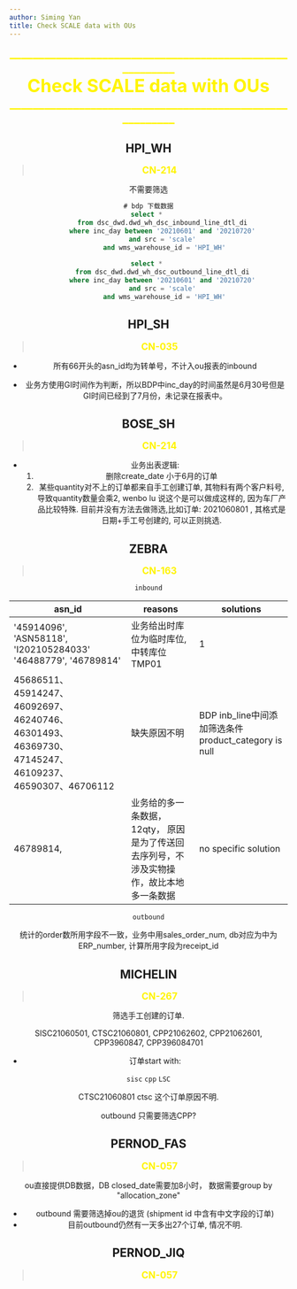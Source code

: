 ```yaml
---
author: Siming Yan
title: Check SCALE data with OUs
---
```


<center><span style="color:rgba(255,244,0,1);font-size:22px"><b>_________________________________________________________</b></span>

<center><span style="color:rgba(255,244,0,1);font-size:32px"><b>Check SCALE data with OUs
</b></span>

<center><span style="color:rgba(255,244,0,1);font-size:22px"><b>_________________________________________________________</b></span>



## HPI_WH 

> <span style="color:rgba(255,244,0,1);font-size:17px"><b>CN-214</b></span>

不需要筛选

```sql
# bdp 下载数据
select * 
        from dsc_dwd.dwd_wh_dsc_inbound_line_dtl_di 
        where inc_day between '20210601' and '20210720' 
        and src = 'scale' 
        and wms_warehouse_id = 'HPI_WH'
        
select * 
        from dsc_dwd.dwd_wh_dsc_outbound_line_dtl_di 
        where inc_day between '20210601' and '20210720' 
        and src = 'scale' 
        and wms_warehouse_id = 'HPI_WH'
```



## HPI_SH 

> <span style="color:rgba(255,244,0,1);font-size:17px"><b>CN-035</b></span>

<Albert Huang>

+ 所有66开头的asn_id均为转单号，不计入ou报表的inbound

+ 业务方使用GI时间作为判断，所以BDP中inc_day的时间虽然是6月30号但是GI时间已经到了7月份，未记录在报表中。





## BOSE_SH

><span style="color:rgba(255,244,0,1);font-size:17px"><b>CN-214</b></span>

+ 业务出表逻辑:  
  1. 删除create_date 小于6月的订单 
  2. 某些quantity对不上的订单都来自手工创建订单, 其物料有两个客户料号, 导致quantity数量会乘2, wenbo lu 说这个是可以做成这样的, 因为车厂产品比较特殊. 目前并没有方法去做筛选,比如订单: 2021060801 , 其格式是日期+手工号创建的, 可以正则挑选. 



## ZEBRA 

> <span style="color:rgba(255,244,0,1);font-size:17px"><b>CN-163</b></span>

<HaiBo Yu>

`inbound`

| asn_id                                                       | reasons                                                      | solutions                                             |
| ------------------------------------------------------------ | ------------------------------------------------------------ | ----------------------------------------------------- |
| '45914096', 'ASN58118', 'I202105284033' '46488779', '46789814' | 业务给出时库位为临时库位, 中转库位TMP01                      | 1                                                     |
| 45686511、45914247、46092697、46240746、46301493、46369730、47145247、46109237、46590307、46706112 | 缺失原因不明                                                 | BDP  inb_line中间添加筛选条件product_category is null |
| 46789814,                                                    | 业务给的多一条数据，12qty， 原因是为了传送回去序列号，不涉及实物操作，故比本地多一条数据 | no specific solution                                  |

`outbound`

统计的order数所用字段不一致，业务中用sales_order_num, db对应为中为ERP_number, 计算所用字段为receipt_id





## MICHELIN

> <span style="color:rgba(255,244,0,1);font-size:17px"><b>CN-267</b></span>

筛选手工创建的订单. 

SISC21060501, CTSC21060801, CPP21062602, CPP21062601, CPP3960847, CPP396084701 

+ 订单start with: 

`sisc` `cpp` `LSC`

CTSC21060801 ctsc 这个订单原因不明.



outbound 只需要筛选CPP?

## PERNOD_FAS

> <span style="color:rgba(255,244,0,1);font-size:17px"><b>CN-057</b></span>



ou直接提供DB数据，DB closed_date需要加8小时， 数据需要group by "allocation_zone"

+ outbound 需要筛选掉ou的退货 (shipment id 中含有中文字段的订单)
+ 目前outbound仍然有一天多出27个订单, 情况不明.



## PERNOD_JIQ

> <span style="color:rgba(255,244,0,1);font-size:17px"><b>CN-057</b></span>

